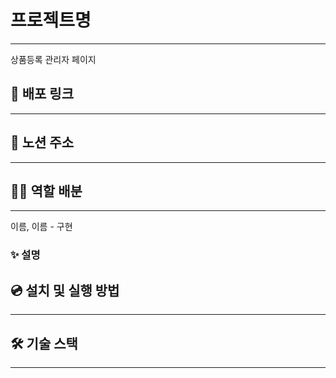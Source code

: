 # 프로젝트명

---

상품등록 관리자 페이지

## 🔗 배포 링크

---

## 📄 노션 주소

---

## 👩‍💻 역할 배분

---

이름, 이름 - 구현

### ✨ 설명

## 💿 설치 및 실행 방법

---

## 🛠️ 기술 스택

---
